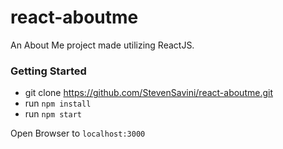 # react-aboutme
An About Me project made utilizing ReactJS.

### Getting Started
* git clone https://github.com/StevenSavini/react-aboutme.git
* run ```npm install```
* run ```npm start```

Open Browser to ```localhost:3000```
